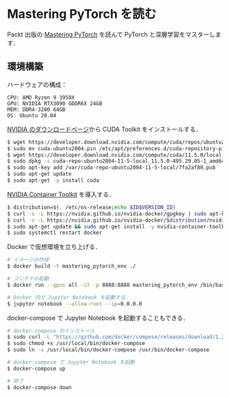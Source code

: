 # Mastering PyTorch を読む
Packt 出版の [Mastering PyTorch](https://www.packtpub.com/product/mastering-pytorch/9781789614381) を読んで PyTorch と深層学習をマスターします．

## 環境構築
ハードウェアの構成：

```
CPU: AMD Ryzen 9 3950X
GPU: NVIDIA RTX3090 GDDR6X 24GB
MEM: DDR4-3200 64GB
OS: Ubuntu 20.04
```

[NVIDIA のダウンロードページ](https://developer.nvidia.com/cuda-downloads)から CUDA Toolkit をインストールする．

```bash
$ wget https://developer.download.nvidia.com/compute/cuda/repos/ubuntu2004/x86_64/cuda-ubuntu2004.pin
$ sudo mv cuda-ubuntu2004.pin /etc/apt/preferences.d/cuda-repository-pin-600
$ wget https://developer.download.nvidia.com/compute/cuda/11.5.0/local_installers/cuda-repo-ubuntu2004-11-5-local_11.5.0-495.29.05-1_amd64.deb
$ sudo dpkg -i cuda-repo-ubuntu2004-11-5-local_11.5.0-495.29.05-1_amd64.deb
$ sudo apt-key add /var/cuda-repo-ubuntu2004-11-5-local/7fa2af80.pub
$ sudo apt-get update
$ sudo apt-get -y install cuda
```

[NVIDIA Container Toolkit](https://github.com/NVIDIA/nvidia-docker) を導入する．

```bash
$ distribution=$(. /etc/os-release;echo $ID$VERSION_ID)
$ curl -s -L https://nvidia.github.io/nvidia-docker/gpgkey | sudo apt-key add -
$ curl -s -L https://nvidia.github.io/nvidia-docker/$distribution/nvidia-docker.list | sudo tee /etc/apt/sources.list.d/nvidia-docker.list
$ sudo apt-get update && sudo apt-get install -y nvidia-container-toolkit
$ sudo systemctl restart docker
```

Docker で仮想環境を立ち上げる．

```bash
# イメージの作成
$ docker build -t mastering_pytorch_env ./

# コンテナの起動
$ docker run --gpus all -it -p 8888:8888 mastering_pytorch_env /bin/bash

# Docker 内で Jupyter Notebook を起動する．
$ jupyter notebook --allow-root --ip=0.0.0.0
```

docker-compose で Jupyter Notebook を起動することもできる．

```bash
# docker-compose のインストール
$ sudo curl -L "https://github.com/docker/compose/releases/download/1.29.2/docker-compose-$(uname -s)-$(uname -m)" -o /usr/local/bin/docker-compose
$ sudo chmod +x /usr/local/bin/docker-compose
$ sudo ln -s /usr/local/bin/docker-compose /usr/bin/docker-compose

# docker-compose で Jupyter Notebook を起動
$ docker-compose up

# 終了
$ docker-compose down
```